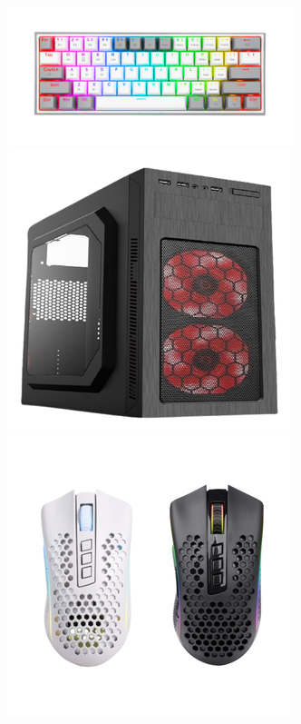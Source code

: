 ![](https://github.com/ZeroGamer1/ZHaliados.github.io/blob/main/Teclado.jpg)
![](https://github.com/ZeroGamer1/ZHaliados.github.io/blob/main/gabinete.png)
![](https://github.com/ZeroGamer1/ZHaliados.github.io/blob/main/mause.png)
